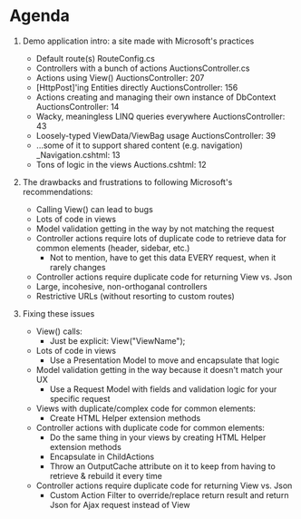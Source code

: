 Agenda
======

1. Demo application intro: a site made with Microsoft's practices
	* Default route(s)
		RouteConfig.cs
	* Controllers with a bunch of actions
		AuctionsController.cs
	* Actions using View()
		AuctionsController:  207
	* [HttpPost]'ing Entities directly
		AuctionsController: 156
	* Actions creating and managing their own instance of DbContext
		AuctionsController:  14
	* Wacky, meaningless LINQ queries everywhere
		AuctionsController:  43
	* Loosely-typed ViewData/ViewBag usage
		AuctionsController:  39
	* ...some of it to support shared content (e.g. navigation)
		_Navigation.cshtml: 13
	* Tons of logic in the views
		Auctions.cshtml: 12

2. The drawbacks and frustrations to following Microsoft's recommendations:
	* Calling View() can lead to bugs
	* Lots of code in views
	* Model validation getting in the way by not matching the request
	* Controller actions require lots of duplicate code to retrieve data for common elements (header, sidebar, etc.)
		- Not to mention, have to get this data EVERY request, when it rarely changes
	* Controller actions require duplicate code for returning View vs. Json
	* Large, incohesive, non-orthoganal controllers
	* Restrictive URLs (without resorting to custom routes)


3. Fixing these issues
	* View() calls:
		- Just be explicit:  View("ViewName");
	* Lots of code in views
		- Use a Presentation Model to move and encapsulate that logic
	* Model validation getting in the way because it doesn't match your UX
		- Use a Request Model with fields and validation logic for your specific request
	* Views with duplicate/complex code for common elements:
		- Create HTML Helper extension methods
	* Controller actions with duplicate code for common elements:
		- Do the same thing in your views by creating HTML Helper extension methods
		- Encapsulate in ChildActions
		- Throw an OutputCache attribute on it to keep from having to retrieve & rebuild it every time
	* Controller actions require duplicate code for returning View vs. Json
		- Custom Action Filter to override/replace return result and return Json for Ajax request instead of View
